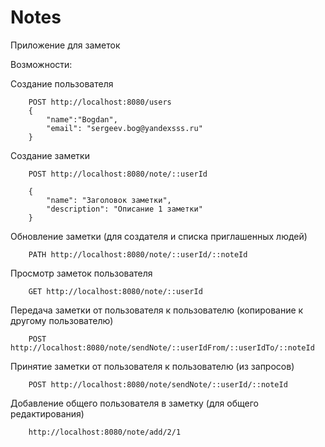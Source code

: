 # Notes
Приложение для заметок

Возможности:

Создание пользователя

        POST http://localhost:8080/users
        {
            "name":"Bogdan",
            "email": "sergeev.bog@yandexsss.ru"
        }
        
        
Создание заметки

        POST http://localhost:8080/note/::userId
        
        {  
            "name": "Заголовок заметки",
            "description": "Описание 1 заметки"
        }

Обновление заметки (для создателя и списка приглашенных людей)
        
        PATH http://localhost:8080/note/::userId/::noteId
        
Просмотр заметок пользователя

        GET http://localhost:8080/note/::userId
        
Передача заметки от пользователя к пользователю (копирование к другому пользователю)

        POST http://localhost:8080/note/sendNote/::userIdFrom/::userIdTo/::noteId
        
Принятие заметки от пользователя к пользователю (из запросов)

        POST http://localhost:8080/note/sendNote/::userId/::noteId
        
Добавление общего пользователя в заметку (для общего редактирования)

        http://localhost:8080/note/add/2/1


